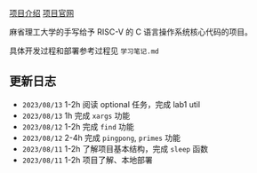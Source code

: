 [项目介绍](https://csdiy.wiki/%E6%93%8D%E4%BD%9C%E7%B3%BB%E7%BB%9F/MIT6.S081/) [项目官网](https://pdos.csail.mit.edu/6.828/2021/index.html)

麻省理工大学的手写给予 RISC-V 的 C 语言操作系统核心代码的项目。

具体开发过程和部署参考过程见 `学习笔记.md`



## 更新日志

- `2023/08/13` 1-2h 阅读 optional 任务，完成 lab1 util
- `2023/08/13` 1h 完成 `xargs` 功能
- `2023/08/12` 1-2h 完成 `find` 功能
- `2023/08/12` 2-4h 完成 `pingpong`, `primes` 功能
- `2023/08/11` 1-2h 了解项目基本结构，完成 `sleep` 函数
- `2023/08/11` 1-2h 项目了解、本地部署

